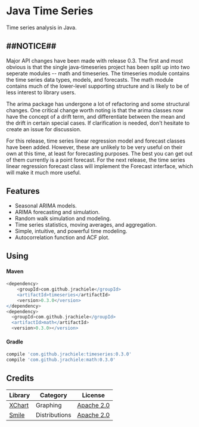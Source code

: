 Java Time Series
===============
Time series analysis in Java.

##NOTICE##
-------
Major API changes have been made with release 0.3. The first and most obvious
is that the single java-timeseries project has been split up into two
seperate modules -- math and timeseries. The timeseries module contains
the time series data types, models, and forecasts. The math module
contains much of the lower-level supporting structure and is likely to
be of less interest to library users.

The arima package has undergone a lot of refactoring and some structural
changes. One critical change worth noting is that the arima classes now
have the concept of a drift term, and differentiate between the mean
and the drift in certain special cases. If clarification is needed, don't
hesitate to create an issue for discussion.

For this release, time series linear regression model and forecast classes
have been added. However, these are unlikely to be very useful on their
own at this time, at least for forecasting purposes. The best you can
get out of them currently is a point forecast. For the next release,
the time series linear regression forecast class will implement the Forecast
interface, which will make it much more useful. 
 
Features
-------
* Seasonal ARIMA models.
* ARIMA forecasting and simulation.
* Random walk simulation and modeling.
* Time series statistics, moving averages, and aggregation.
* Simple, intuitive, and powerful time modeling.
* Autocorrelation function and ACF plot.

Using
------
#### Maven

```groovy
<dependency>
    <groupId>com.github.jrachiele</groupId>
    <artifactId>timeseries</artifactId>
    <version>0.3.0</version>
</dependency>
<dependency>
  <groupId>com.github.jrachiele</groupId>
  <artifactId>math</artifactId>
  <version>0.3.0></version>
```

#### Gradle
```groovy
compile 'com.github.jrachiele:timeseries:0.3.0'
compile 'com.github.jrachiele:math:0.3.0'
```

Credits
------
| Library | Category | License |
| ------- | -------- | ------- |
| [XChart](https://github.com/timmolter/XChart) | Graphing | [Apache 2.0](http://www.apache.org/licenses/LICENSE-2.0) |
| [Smile](https://github.com/haifengl/smile) | Distributions | [Apache 2.0](http://www.apache.org/licenses/LICENSE-2.0) |

